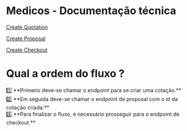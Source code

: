 # Medicos - Documentação técnica

[Create Quotation](Medicos%20-%20Documentac%CC%A7a%CC%83o%20te%CC%81cnica%201e92dc5f1dd74adebca83d2019047ef0/Create%20Quotation%20eb4f691d41c4467096aaf78bcbb907cb.md)

[Create Proposal](Medicos%20-%20Documentac%CC%A7a%CC%83o%20te%CC%81cnica%201e92dc5f1dd74adebca83d2019047ef0/Create%20Proposal%20d31edb31d7f041e188b9417e657150a1.md)

[Create Checkout](Medicos%20-%20Documentac%CC%A7a%CC%83o%20te%CC%81cnica%201e92dc5f1dd74adebca83d2019047ef0/Create%20Checkout%2039485e76d0fd48d5b03ee6567781beea.md)

# Qual a ordem do fluxo ?

<aside>
1️⃣ **Primeiro deve-se chamar o endpoint para se criar uma cotação.**

</aside>

<aside>
2️⃣ **Em seguida deve-se chamar o endpoint de proposal com o id da cotação criada.**

</aside>

<aside>
3️⃣ **Para finalizar o fluxo, é necessário prosseguir para o endpoint de checkout.**

</aside>